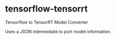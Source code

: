 # tensorflow-tensorrt
Tensorflow to TensorRT Model Converter

Uses a JSON intermediate to port model information.
